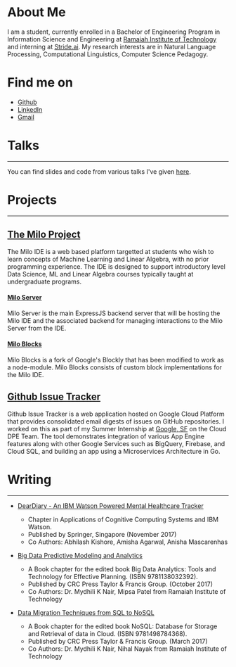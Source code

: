# About Me

I am a student, currently enrolled in a Bachelor of Engineering Program in Information Science and Engineering at [Ramaiah Institute of Technology](http://msrit.edu/) and interning at [Stride.ai](https://stride.ai).
My research interests are in Natural Language Processing, Computational Linguistics, Computer Science Pedagogy. 

# Find me on
* [Github](https://github.com/arjun-rao)
* [LinkedIn](https://www.linkedin.com/in/arjunra0/)
* [Gmail](mailto:mailarjunrao@gmail.com)

# Talks
---

You can find slides and code from various talks I've given [here](https://github.com/arjun-rao/talks).

# Projects
---
## [The Milo Project](https://4and4.github.io/)

The Milo IDE is a web based platform targetted at students who wish to learn concepts of Machine Learning and Linear Algebra, with no prior programming experience. The IDE is designed to support introductory level Data Science, ML and Linear Algebra courses typically taught at undergraduate programs.

#### [Milo Server](https://github.com/4and4/MiloServer)

Milo Server is the main ExpressJS backend server that will be hosting the Milo IDE and the associated backend for managing interactions to the Milo Server from the IDE. 

#### [Milo Blocks](https://github.com/4and4/milo-blocks)

Milo Blocks is a fork of Google's Blockly that has been modified to work as a node-module. Milo Blocks consists of custom block implementations for the Milo IDE. 


## [Github Issue Tracker](https://github.com/googlecloudplatform/issuetracker)

Github Issue Tracker is a web application hosted on Google Cloud Platform that provides consolidated email digests of issues on GitHub repositories. I worked on this as part of my Summer Internship at [Google, SF](https://cloud.google.com/) on the Cloud DPE Team. The tool demonstrates integration of various App Engine features along with other Google Services such as BigQuery, Firebase, and Cloud SQL, and building an app using a Microservices Architecture in Go.


# Writing
---

* [DearDiary - An IBM Watson Powered Mental Healthcare Tracker](https://link.springer.com/chapter/10.1007%2F978-981-10-6418-0_8)
	
	* Chapter in Applications of Cognitive Computing Systems and IBM Watson.
	* Published by Springer, Singapore (November 2017)
	* Co Authors: Abhilash Kishore, Amisha Agarwal, Anisha Mascarenhas


* [Big Data Predictive Modeling and Analytics](https://www.taylorfrancis.com/books/e/9781351180320/chapters/10.1201%2Fb21822-13)
	
	* A Book chapter for the edited book Big Data Analytics: Tools and Technology for Effective Planning. (ISBN 9781138032392).
	* Published by CRC Press Taylor & Francis Group. (October 2017)
	* Co Authors: Dr. Mydhili K Nair, Mipsa Patel from Ramaiah Institute of Technology

* [Data Migration Techniques from SQL to NoSQL](https://www.taylorfrancis.com/books/e/9781498784375/chapters/10.1201%2F9781315155579-10) 	
	
	* A Book chapter for the edited book NoSQL: Database for Storage and Retrieval of data in Cloud. (ISBN
	9781498784368).
	* Published by CRC Press Taylor & Francis Group.  (March 2017)
	* Co Authors: Dr. Mydhili K Nair, Nihal Nayak from Ramaiah Institute of Technology


